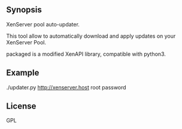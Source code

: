 ## Synopsis

XenServer pool auto-updater.

This tool allow to automatically download and apply updates on your XenServer Pool.

packaged is a modified XenAPI library, compatible with python3.

## Example

./updater.py http://xenserver.host root password

## License

GPL
